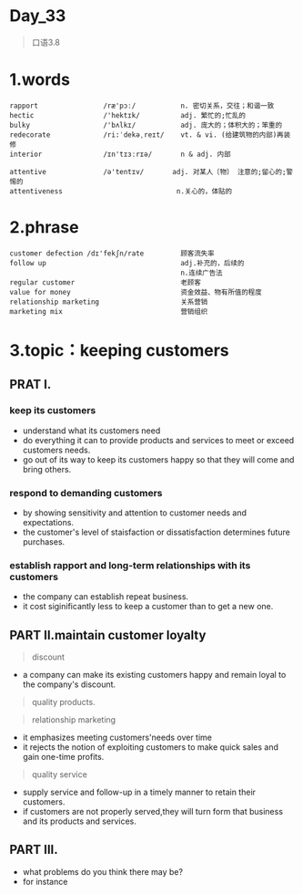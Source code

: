 # Day_33
> 口语3.8
# 1.words
    rapport                /ræ'pɔː/           n. 密切关系，交往；和谐一致
    hectic                 /'hektɪk/          adj. 繁忙的;忙乱的
    bulky                  /'bʌlkɪ/           adj. 庞大的；体积大的；笨重的
    redecorate             /ri:ˈdekəˌreɪt/    vt. & vi. (给建筑物的内部)再装修
    interior               /ɪn'tɪɜːrɪə/       n & adj. 内部

    attentive              /ə'tentɪv/       adj. 对某人〔物〕 注意的;留心的;警惕的
    attentiveness                            n.关心的，体贴的

# 2.phrase
    customer defection /dɪ'fekʃn/rate         顾客流失率
    follow up                                 adj.补充的，后续的
                                              n.连续广告法
    regular customer                          老顾客
    value for money                           资金效益、物有所值的程度
    relationship marketing                    关系营销
    marketing mix                             营销组织

# 3.topic：keeping customers
## PRAT I.
### keep its customers
- understand what its customers need
- do everything it can to provide products and services to meet or exceed
customers needs.
- go out of its way to keep its customers happy so that they will come
and bring others.

### respond to demanding customers
- by showing sensitivity and attention to customer needs and expectations.
- the customer's level of staisfaction or dissatisfaction determines future purchases.

### establish rapport and long-term relationships with its customers
- the company can establish repeat business.
- it cost siginificantly less to keep a customer than to get a new one.

## PART II.maintain customer loyalty
> discount
- a company can make its existing customers happy and remain loyal to 
the company's discount.

> quality products.

> relationship marketing 
- it emphasizes meeting customers'needs over time
- it rejects the notion of exploiting customers to make quick sales and gain one-time profits.

> quality service
- supply service and follow-up in a timely manner to retain their customers.
- if customers are not properly served,they will turn form that business and its products and services.

## PART III.
- what problems do you think there may be?
- for instance































